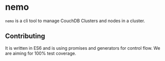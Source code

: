 # nemo

`nemo` is a cli tool to manage CouchDB Clusters and nodes in a
cluster.

## Contributing

It is written in ES6 and is using promises and generators for control
flow. We are aiming for 100% test coverage.
